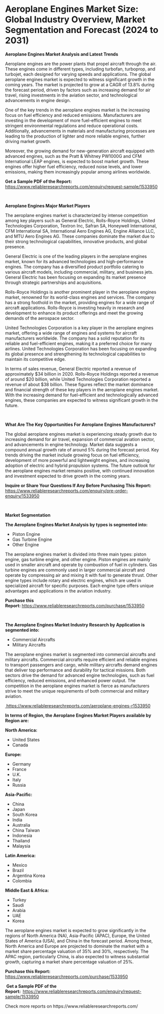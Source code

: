 <p><h1>Aeroplane Engines Market Size: Global Industry Overview, Market Segmentation and Forecast (2024 to 2031)</h1></p><p><strong>Aeroplane Engines Market Analysis and Latest Trends</strong></p>
<p><p>Aeroplane engines are the power plants that propel aircraft through the air. These engines come in different types, including turbofan, turboprop, and turbojet, each designed for varying speeds and applications. The global aeroplane engines market is expected to witness significant growth in the coming years. The market is projected to grow at a CAGR of 13.8% during the forecast period, driven by factors such as increasing demand for air travel, rising investments in the aviation sector, and technological advancements in engine design.</p><p>One of the key trends in the aeroplane engines market is the increasing focus on fuel efficiency and reduced emissions. Manufacturers are investing in the development of more fuel-efficient engines to meet stringent environmental regulations and reduce operational costs. Additionally, advancements in materials and manufacturing processes are leading to the production of lighter and more reliable engines, further driving market growth.</p><p>Moreover, the growing demand for new-generation aircraft equipped with advanced engines, such as the Pratt & Whitney PW1000G and CFM International LEAP engines, is expected to boost market growth. These engines offer higher fuel efficiency, reduced noise levels, and lower emissions, making them increasingly popular among airlines worldwide.</p></p>
<p><strong>Get a Sample PDF of the Report:&nbsp;</strong> <a href="https://www.reliableresearchreports.com/enquiry/request-sample/1533950">https://www.reliableresearchreports.com/enquiry/request-sample/1533950</a></p>
<p>&nbsp;</p>
<p><strong>Aeroplane Engines Major Market Players</strong></p>
<p><p>The aeroplane engines market is characterized by intense competition among key players such as General Electric, Rolls-Royce Holdings, United Technologies Corporation, Textron Inc, Safran SA, Honeywell International, CFM International SA, International Aero Engines AG, Engine Alliance LLC, and MTU Aero Engines AG. These companies dominate the market due to their strong technological capabilities, innovative products, and global presence.</p><p>General Electric is one of the leading players in the aeroplane engines market, known for its advanced technologies and high-performance engines. The company has a diversified product portfolio catering to various aircraft models, including commercial, military, and business jets. General Electric has been focusing on expanding its market presence through strategic partnerships and acquisitions.</p><p>Rolls-Royce Holdings is another prominent player in the aeroplane engines market, renowned for its world-class engines and services. The company has a strong foothold in the market, providing engines for a wide range of aircraft applications. Rolls-Royce is investing heavily in research and development to enhance its product offerings and meet the growing demands of the aerospace sector.</p><p>United Technologies Corporation is a key player in the aeroplane engines market, offering a wide range of engines and systems for aircraft manufacturers worldwide. The company has a solid reputation for its reliable and fuel-efficient engines, making it a preferred choice for many airlines. United Technologies Corporation has been focusing on expanding its global presence and strengthening its technological capabilities to maintain its competitive edge.</p><p>In terms of sales revenue, General Electric reported a revenue of approximately $34 billion in 2020. Rolls-Royce Holdings reported a revenue of around $20 billion, while United Technologies Corporation reported a revenue of about $38 billion. These figures reflect the market dominance and financial strength of these key players in the aeroplane engines market. With the increasing demand for fuel-efficient and technologically advanced engines, these companies are expected to witness significant growth in the future.</p></p>
<p>&nbsp;</p>
<p><strong>What Are The Key Opportunities For Aeroplane Engines Manufacturers?</strong></p>
<p><p>The global aeroplane engines market is experiencing steady growth due to increasing demand for air travel, expansion of commercial aviation sector, and advancements in engine technology. Market data suggests a compound annual growth rate of around 5% during the forecast period. Key trends driving the market include growing focus on fuel efficiency, development of more powerful and lightweight engines, and increasing adoption of electric and hybrid propulsion systems. The future outlook for the aeroplane engines market remains positive, with continued innovation and investment expected to drive growth in the coming years.</p></p>
<p><strong>Inquire or Share Your Questions If Any Before Purchasing This Report:</strong> <a href="https://www.reliableresearchreports.com/enquiry/pre-order-enquiry/1533950">https://www.reliableresearchreports.com/enquiry/pre-order-enquiry/1533950</a></p>
<p>&nbsp;</p>
<p><strong>Market Segmentation</strong></p>
<p><strong>The Aeroplane Engines Market Analysis by types is segmented into:</strong></p>
<p><ul><li>Piston Engine</li><li>Gas Turbine Engine</li><li>Other Engine</li></ul></p>
<p><p>The aeroplane engines market is divided into three main types: piston engine, gas turbine engine, and other engine. Piston engines are mainly used in smaller aircraft and operate by combustion of fuel in cylinders. Gas turbine engines are commonly used in larger commercial aircraft and operate by compressing air and mixing it with fuel to generate thrust. Other engine types include rotary and electric engines, which are used in specialized aircraft for specific purposes. Each engine type offers unique advantages and applications in the aviation industry.</p></p>
<p><strong>Purchase this Report:&nbsp;</strong><a href="https://www.reliableresearchreports.com/purchase/1533950">https://www.reliableresearchreports.com/purchase/1533950</a></p>
<p>&nbsp;</p>
<p><strong>The Aeroplane Engines Market Industry Research by Application is segmented into:</strong></p>
<p><ul><li>Commercial Aircrafts</li><li>Military Aircrafts</li></ul></p>
<p><p>The aeroplane engines market is segmented into commercial aircrafts and military aircrafts. Commercial aircrafts require efficient and reliable engines to transport passengers and cargo, while military aircrafts demand engines that deliver top performance and durability for tactical missions. Both sectors drive the demand for advanced engine technologies, such as fuel efficiency, reduced emissions, and enhanced power output. The competition in the aeroplane engines market is fierce as manufacturers strive to meet the unique requirements of both commercial and military aviation.</p></p>
<p><a href="https://www.reliableresearchreports.com/aeroplane-engines-r1533950">&nbsp;https://www.reliableresearchreports.com/aeroplane-engines-r1533950</a></p>
<p><strong>In terms of Region, the Aeroplane Engines Market Players available by Region are:</strong></p>
<p>
    <p> <strong> North America: </strong>
        <ul>
            <li>United States</li>
            <li>Canada</li>
        </ul>
        </p> 
    <p> <strong> Europe: </strong>
        <ul>
            <li>Germany</li>
            <li>France</li>
            <li>U.K.</li>
            <li>Italy</li>
            <li>Russia</li>
        </ul>
        </p> 
    <p> <strong> Asia-Pacific: </strong>
        <ul>
            <li>China</li>
            <li>Japan</li>
            <li>South Korea</li>
            <li>India</li>
            <li>Australia</li>
            <li>China Taiwan</li>
            <li>Indonesia</li>
            <li>Thailand</li>
            <li>Malaysia</li>
        </ul>
        </p> 
    <p> <strong> Latin America: </strong>
        <ul>
            <li>Mexico</li>
            <li>Brazil</li>
            <li>Argentina Korea</li>
            <li>Colombia</li>
        </ul>
        </p> 
    <p> <strong> Middle East & Africa: </strong>
        <ul>
            <li>Turkey</li>
            <li>Saudi</li>
            <li>Arabia</li>
            <li>UAE</li>
            <li>Korea</li>
        </ul>
    </p>
    </p>
<p><p>The aeroplane engines market is expected to grow significantly in the regions of North America (NA), Asia-Pacific (APAC), Europe, the United States of America (USA), and China in the forecast period. Among these, North America and Europe are projected to dominate the market with a market share percentage valuation of 35% and 30%, respectively. The APAC region, particularly China, is also expected to witness substantial growth, capturing a market share percentage valuation of 25%.</p></p>
<p><strong>Purchase this Report: </strong><a href="https://www.reliableresearchreports.com/purchase/1533950">https://www.reliableresearchreports.com/purchase/1533950</a></p>
<p>&nbsp;<strong>Get a Sample PDF of the Report:&nbsp;&nbsp;</strong><a href="https://www.reliableresearchreports.com/enquiry/request-sample/1533950">https://www.reliableresearchreports.com/enquiry/request-sample/1533950</a></p>
<p><strong></strong></p>
<p>Check more reports on https://www.reliableresearchreports.com/</p>